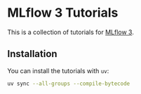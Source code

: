 # MLflow 3 Tutorials

This is a collection of tutorials for [MLflow 3](https://mlflow.org/docs/latest/index.html).

## Installation

You can install the tutorials with `uv`:

```sh
uv sync --all-groups --compile-bytecode
```
